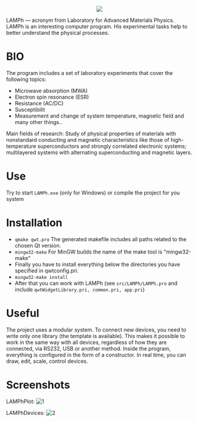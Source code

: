 <p align="center">

<img src="https://lamphysics.github.io/logo.png" >

</p>

LAMPh — acronym from Laboratory for Advanced Materials Physics. LAMPh is an interesting computer program. His experimental tasks help to better understand the physical processes.

# BIO

The program includes a set of laboratory experiments that cover the following topics:
- Microwave absorption (MWA)
- Electron spin resonance (ESR)
- Resistance (AC/DC)
- Susceptibilit
- Measurement and change of system temperature, magnetic field and many other things..

Main fields of research: Study of physical properties of materials with nonstandard conducting and magnetic characteristics like those of high-temperature superconductors and strongly correlated electronic systems; multilayered systems with alternating superconducting and magnetic layers.

# Use

Try to start `LAMPh.exe` (only for Windows) or compile the project for you system 

# Installation

- `qmake qwt.pro` The generated makefile includes all paths related to the chosen Qt version.
- `mingw32-make` For MinGW builds the name of the make tool is "mingw32-make"
- Finally you have to install everything below the directories you have specified in qwtconfig.pri.
- `mingw32-make install`
- After that you can work with LAMPh (see `src/LAMPh/LAMPh.pro` and include `qwtWidgetLibrary.pri, common.pri, app.pri`)

# Useful

The project uses a modular system. To connect new devices, you need to write only one library (the template is available).
This makes it possible to work in the same way with all devices, regardless of how they are connected, via RS232, USB or another method.
Inside the program, everything is configured in the form of a constructor.
In real time, you can draw, edit, scale, control devices.

# Screenshots

LAMPhPlot:
![1](https://github.com/llnoor/PROJECT_LAMPh/blob/master/img/1?raw=true)

LAMPhDevices:
![2](https://github.com/llnoor/PROJECT_LAMPh/blob/master/img/1?raw=true)
